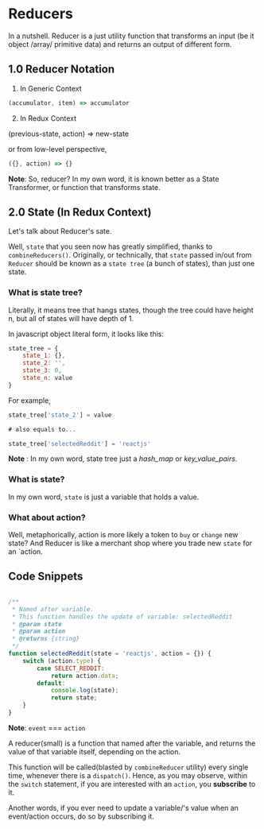 # Reducers

In a nutshell. Reducer is a just utility function that transforms an input (be it object /array/ primitive data) and 
returns an output of different form.

## 1.0 Reducer Notation

1. In Generic Context

```javascript
(accumulator, item) => accumulator
```

2. In  Redux Context

(previous-state, action) => new-state

or from low-level perspective,

```javascript
({}, action) => {}
```

**Note**: So, reducer? In my own word, it is known better as a State Transformer, or function that transforms state.



## 2.0 State (In Redux Context)

Let's talk about Reducer's sate. 

Well, `state` that you seen now has greatly simplified, thanks to `combineReducers()`. Originally, or technically,
that `state` passed in/out from `Reducer` should be known as a `state tree` (a bunch of states), than just one state.

### What is state tree?

Literally, it means tree that hangs states, though the tree could have height n, but all of states will have depth of 1.

In javascript object literal form, it looks like this:

```javascript
state_tree = {
    state_1: {},
    state_2: '',
    state_3: 0,
    state_n: value
}
```

For example,

```javascript
state_tree['state_2'] = value

# also equals to...

state_tree['selectedReddit'] = 'reactjs'
```


**Note** : In my own word, state tree just a *hash_map* or *key_value_pairs*.


### What is state?

In my own word, `state` is just a variable that holds a value.


### What about action?

Well, metaphorically, action is more likely a token to `buy` or `change` new state? And Reducer is like a merchant shop 
where you trade new `state` for an `action.


## Code Snippets

```javascript

/**
 * Named after variable.
 * This function handles the update of variable: selectedReddit
 * @param state
 * @param action
 * @returns {string}
 */
function selectedReddit(state = 'reactjs', action = {}) {
    switch (action.type) {
        case SELECT_REDDIT:
            return action.data;
        default:
            console.log(state);
            return state;
    }
}

```

**Note**: `event` === `action`


A reducer(small) is a function that named after the variable, and returns the value of that variable itself, depending 
on the action. 

This function will be called(blasted by `combineReducer` utility) every single time, whenever there is a `dispatch()`. 
Hence, as you may observe, within the `switch` statement, if you are interested with an `action`, you **subscribe** to it.

Another words, if you ever need to update a variable/'s value when an event/action occurs, do so by subscribing it.